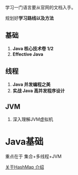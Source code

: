 学习一门语言要从官网的文档入手。

规划好**学习路线以及方法**



## 基础

1. **Java 核心技术卷 1/2**
2. **Effective Java**

## 线程

1. **Java 并发编程之美**
2. **实战 Java 高并发程序设计**

## JVM

1. 深入理解JVM虚拟机

# Java基础

重点在于 集合+多线程+JVM



[关于HashMap 介绍](./Java/Collections/HashMap.md)